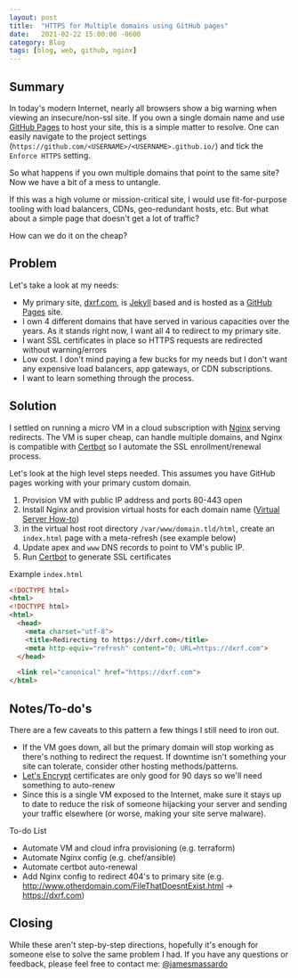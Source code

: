 ```yaml
---
layout: post
title:  "HTTPS for Multiple domains using GitHub pages"
date:   2021-02-22 15:00:00 -0600
category: Blog
tags: [blog, web, github, nginx]
---
```

## Summary

In today's modern Internet, nearly all browsers show a big warning when viewing an insecure/non-ssl site. If you own a single domain name and use [GitHub Pages](https://pages.github.com/) to host your site, this is a simple matter to resolve. One can easily navigate to the project settings (`https://github.com/<USERNAME>/<USERNAME>.github.io/`) and tick the `Enforce HTTPS` setting. 

So what happens if you own multiple domains that point to the same site? Now we have a bit of a mess to untangle.

If this was a high volume or mission-critical site, I would use fit-for-purpose tooling with load balancers, CDNs, geo-redundant hosts, etc. But what about a simple page that doesn't get a lot of traffic? 

How can we do it on the cheap? 

## Problem

Let's take a look at my needs: 

* My primary site, [dxrf.com](https://dxrf.com), is [Jekyll](https://jekyllrb.com/) based and is hosted as a [GitHub Pages](https://pages.github.com/) site.
* I own 4 different domains that have served in various capacities over the years. As it stands right now, I want all 4 to redirect to my primary site.
* I want SSL certificates in place so HTTPS requests are redirected without warning/errors
* Low cost. I don't mind paying a few bucks for my needs but I don't want any expensive load balancers, app gateways, or CDN subscriptions.
* I want to learn something through the process.

## Solution

I settled on running a micro VM in a cloud subscription with [Nginx](https://www.nginx.com) serving redirects. The VM is super cheap, can handle multiple domains, and Nginx is compatible with [Certbot](https://certbot.eff.org/) so I automate the SSL enrollment/renewal process.

Let's look at the high level steps needed. This assumes you have GitHub pages working with your primary custom domain.

1. Provision VM with public IP address and ports 80-443 open
1. Install Nginx and provision virtual hosts for each domain name ([Virtual Server How-to](https://linuxize.com/post/how-to-set-up-nginx-server-blocks-on-ubuntu-18-04/))
1. in the virtual host root directory `/var/www/domain.tld/html`, create an `index.html` page with a meta-refresh (see example below)
1. Update apex and `www` DNS records to point to VM's public IP.
1. Run [Certbot](https://certbot.eff.org/lets-encrypt/ubuntubionic-nginx) to generate SSL certificates

Example `index.html`
```html
<!DOCTYPE html>
<html>
<!DOCTYPE html>
<html>
  <head>
    <meta charset="utf-8">
    <title>Redirecting to https://dxrf.com</title>
    <meta http-equiv="refresh" content="0; URL=https://dxrf.com">
  </head>

  <link rel="canonical" href="https://dxrf.com">
</html>
```

## Notes/To-do's

There are a few caveats to this pattern a few things I still need to iron out.

* If the VM goes down, all but the primary domain will stop working as there's nothing to redirect the request. If downtime isn't something your site can tolerate, consider other hosting methods/patterns.
* [Let's Encrypt](https://letsencrypt.org/) certificates are only good for 90 days so we'll need something to auto-renew
* Since this is a single VM exposed to the Internet, make sure it stays up to date to reduce the risk of someone hijacking your server and sending your traffic elsewhere (or worse, making your site serve malware).

To-do List
* Automate VM and cloud infra provisioning (e.g. terraform)
* Automate Nginx config (e.g. chef/ansible)
* Automate certbot auto-renewal
* Add Nginx config to redirect 404's to primary site (e.g. http://www.otherdomain.com/FileThatDoesntExist.html -> https://dxrf.com)

## Closing

While these aren't step-by-step directions, hopefully it's enough for someone else to solve the same problem I had. If you have any questions or feedback, please feel free to contact me: [@jamesmassardo](https://twitter.com/jamesmassardo)